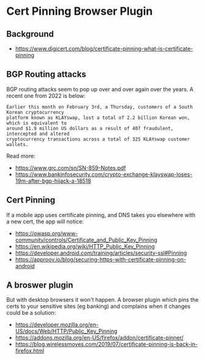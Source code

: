 # Cert Pinning Browser Plugin

## Background
- https://www.digicert.com/blog/certificate-pinning-what-is-certificate-pinning

## BGP Routing attacks
BGP routing attacks seem to pop up over and over again over the years. A recent one from 2022 is below:
```
Earlier this month on February 3rd, a Thursday, customers of a South Korean cryptocurrency
platform known as KLAYswap, lost a total of 2.2 billion Korean won, which is equivalent to
around $1.9 million US dollars as a result of 407 fraudulent, intercepted and altered
cryptocurrency transactions across a total of 325 KLAYswap customer wallets.
``` 
Read more:
- https://www.grc.com/sn/SN-859-Notes.pdf
- https://www.bankinfosecurity.com/crypto-exchange-klayswap-loses-19m-after-bgp-hijack-a-18518

## Cert Pinning
If a mobile app uses certificate pinning, and DNS takes you elsewhere with a new cert, the app will notice:
- https://owasp.org/www-community/controls/Certificate_and_Public_Key_Pinning
- https://en.wikipedia.org/wiki/HTTP_Public_Key_Pinning
- https://developer.android.com/training/articles/security-ssl#Pinning
- https://approov.io/blog/securing-https-with-certificate-pinning-on-android


## A broswer plugin
But with desktop browsers it won't happen. A browser plugin which pins the certs to your sensitive sites (eg banking) and complains when it changes could be a solution: 
- https://developer.mozilla.org/en-US/docs/Web/HTTP/Public_Key_Pinning
- https://addons.mozilla.org/en-US/firefox/addon/certificate-pinner/
- https://blog.wirelessmoves.com/2019/07/certificate-pinning-is-back-in-firefox.html

